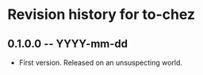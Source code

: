 # Revision history for to-chez

## 0.1.0.0 -- YYYY-mm-dd

* First version. Released on an unsuspecting world.
